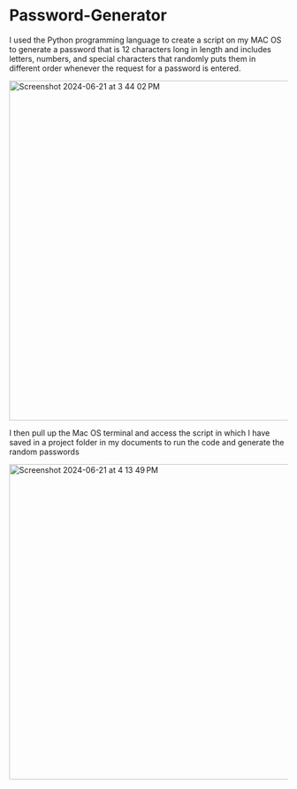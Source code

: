 # Password-Generator
I used the Python programming language to create a script on my MAC OS to generate a password that is 12 characters long in length and includes letters, numbers, and special characters that randomly puts them in different order whenever the request for a password is entered.

<img width="614" alt="Screenshot 2024-06-21 at 3 44 02 PM" src="https://github.com/DevonxGuard/Password-Generator/assets/173109662/e980166e-ce34-4ce2-a646-3d17c0300d48">

I then pull up the Mac OS terminal and access the script in which I have saved in a project folder in my documents to run the code and generate the random passwords

<img width="570" alt="Screenshot 2024-06-21 at 4 13 49 PM" src="https://github.com/DevonxGuard/Password-Generator/assets/173109662/82c4f9f3-a005-4ee6-b06f-5890e7b5737d">
